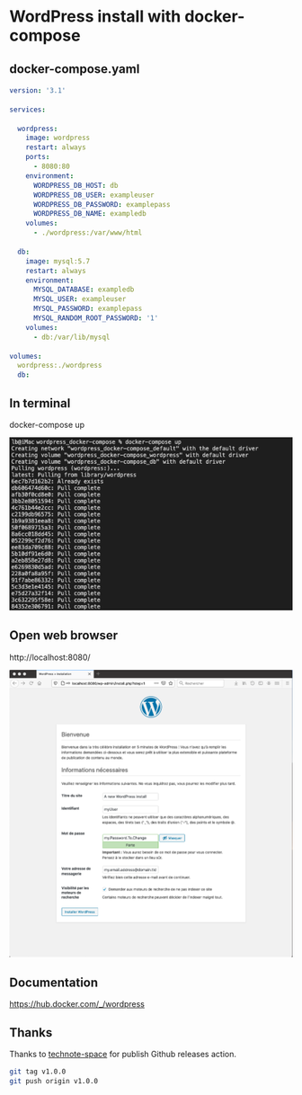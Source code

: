 
# WordPress install with docker-compose

## docker-compose.yaml

```yaml
version: '3.1'

services:

  wordpress:
    image: wordpress
    restart: always
    ports:
      - 8080:80
    environment:
      WORDPRESS_DB_HOST: db
      WORDPRESS_DB_USER: exampleuser
      WORDPRESS_DB_PASSWORD: examplepass
      WORDPRESS_DB_NAME: exampledb
    volumes:
      - ./wordpress:/var/www/html

  db:
    image: mysql:5.7
    restart: always
    environment:
      MYSQL_DATABASE: exampledb
      MYSQL_USER: exampleuser
      MYSQL_PASSWORD: examplepass
      MYSQL_RANDOM_ROOT_PASSWORD: '1'
    volumes:
      - db:/var/lib/mysql

volumes:
  wordpress:./wordpress
  db:
```


## In terminal

docker-compose up

![](docker-compose_up.png)




## Open web browser

http://localhost:8080/

![](WordPress_install_step01.png)




## Documentation
https://hub.docker.com/_/wordpress


## Thanks

Thanks to [technote-space](https://github.com/marketplace/actions/release-github-actions) for publish Github releases action.

```bash
git tag v1.0.0
git push origin v1.0.0
```